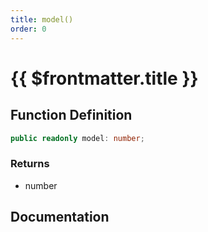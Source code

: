 ```yaml
---
title: model()
order: 0
---
```


# {{ $frontmatter.title }}

<!--@include: ./model_partial_header.md-->

## Function Definition

```ts
public readonly model: number;
```

### Returns

* number

## Documentation

<!--@include: ./model_partial_footer.md-->

